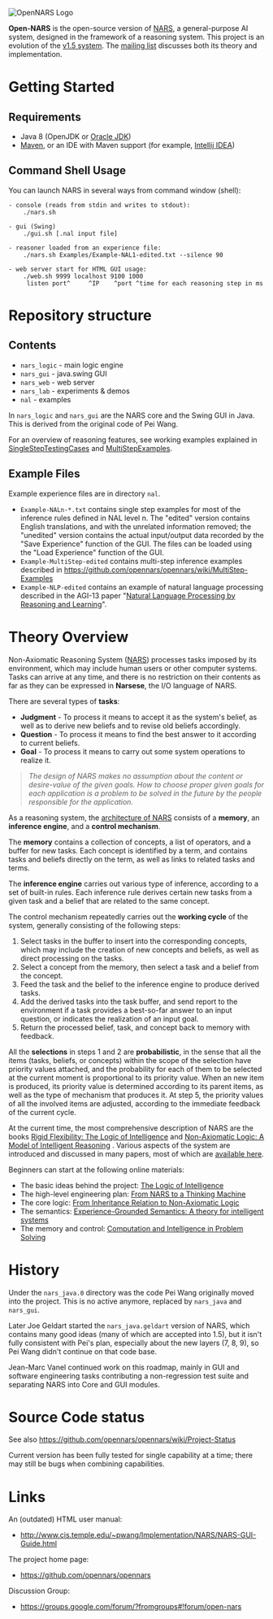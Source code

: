 ![OpenNARS Logo](https://raw.githubusercontent.com/opennars/opennars/graphplan1/doc/opennars_logo.png)

**Open-NARS** is the open-source version of [NARS](https://sites.google.com/site/narswang/home), a general-purpose AI system, designed in the framework of a reasoning system. This project is an evolution of the [v1.5 system](http://code.google.com/p/open-nars/). The [mailing list](https://groups.google.com/forum/?fromgroups#!forum/open-nars) discusses both its theory and implementation.


# Getting Started

## Requirements

 * Java 8 (OpenJDK or [Oracle JDK](http://www.oracle.com/technetwork/java/javase/downloads/jdk8-downloads-2133151.html))
 * [Maven](https://maven.apache.org/), or an IDE with Maven support (for example, [Intellij IDEA](https://www.jetbrains.com/idea))


## Command Shell Usage

You can launch NARS in several ways from command window (shell):

```
- console (reads from stdin and writes to stdout):
    ./nars.sh

- gui (Swing)
    ./gui.sh [.nal input file]

- reasoner loaded from an experience file:
    ./nars.sh Examples/Example-NAL1-edited.txt --silence 90

- web server start for HTML GUI usage:
    ./web.sh 9999 localhost 9100 1000
     listen port^     ^IP    ^port ^time for each reasoning step in ms
```


# Repository structure

## Contents

 * `nars_logic` - main logic engine
 * `nars_gui` - java.swing GUI
 * `nars_web` - web server
 * `nars_lab` - experiments & demos
 * `nal` - examples

In `nars_logic` and `nars_gui` are the NARS core and the Swing GUI in Java. This is derived from the original code of Pei Wang.

For an overview of reasoning features, see working examples explained in [SingleStepTestingCases](#missing) and [MultiStepExamples](#missing).

## Example Files

Example experience files are in directory `nal`.
 * `Example-NALn-*.txt` contains single step examples for most of the inference rules defined in NAL level n. The "edited" version contains English translations, and with the unrelated information removed; the "unedited" version contains the actual input/output data recorded by the "Save Experience" function of the GUI. The files can be loaded using the "Load Experience" function of the GUI. 
 * `Example-MultiStep-edited` contains multi-step inference examples described in https://github.com/opennars/opennars/wiki/MultiStep-Examples
 * `Example-NLP-edited` contains an example of natural language processing described in the AGI-13 paper "[Natural Language Processing by Reasoning and Learning](http://cis-linux1.temple.edu/~pwang/Publication/NLP.pdf)".


# Theory Overview

Non-Axiomatic Reasoning System ([NARS](https://sites.google.com/site/narswang/home)) processes tasks imposed by its environment, which may include human users or other computer systems. Tasks can arrive at any time, and there is no restriction on their contents as far as they can be expressed in __Narsese__, the I/O language of NARS.

There are several types of __tasks__:

 * **Judgment** - To process it means to accept it as the system's belief, as well as to derive new beliefs and to revise old beliefs accordingly.
 * **Question** -  To process it means to find the best answer to it according to current beliefs.
 * **Goal** - To process it means to carry out some system operations to realize it.

> _The design of NARS makes no assumption about the content or desire-value of the given goals. How to choose proper given goals for each application is a problem to be solved in the future by the people responsible for the application._

As a reasoning system, the [architecture of NARS](http://www.cis.temple.edu/~pwang/Implementation/NARS/architecture.pdf) consists of a **memory**, an **inference engine**, and a **control mechanism**.

The **memory** contains a collection of concepts, a list of operators, and a buffer for new tasks. Each concept is identified by a term, and contains tasks and beliefs directly on the term, as well as links to related tasks and terms.

The **inference engine** carries out various type of inference, according to a set of built-in rules. Each inference rule derives certain new tasks from a given task and a belief that are related to the same concept.

The control mechanism repeatedly carries out the **working cycle** of the system, generally consisting of the following steps:

 1. Select tasks in the buffer to insert into the corresponding concepts, which may include the creation of new concepts and beliefs, as well as direct processing on the tasks.
 2. Select a concept from the memory, then select a task and a belief from the concept.
 3. Feed the task and the belief to the inference engine to produce derived tasks.
 4. Add the derived tasks into the task buffer, and send report to the environment if a task provides a best-so-far answer to an input question, or indicates the realization of an input goal.
 5. Return the processed belief, task, and concept back to memory with feedback.

All the **selections** in steps 1 and 2 are **probabilistic**, in the sense that all the items (tasks, beliefs, or concepts) within the scope of the selection have priority values attached, and the probability for each of them to be selected at the current moment is proportional to its priority value. When an new item is produced, its priority value is determined according to its parent items, as well as the type of mechanism that produces it. At step 5, the priority values of all the involved items are adjusted, according to the immediate feedback of the current cycle.

At the current time, the most comprehensive description of NARS are the books [Rigid Flexibility: The Logic of Intelligence](http://www.springer.com/west/home/computer/artificial?SGWID=4-147-22-173659733-0) and [Non-Axiomatic Logic: A Model of Intelligent Reasoning](http://www.worldscientific.com/worldscibooks/10.1142/8665) . Various aspects of the system are introduced and discussed in many papers, most of which are [available here](http://www.cis.temple.edu/~pwang/papers.html).

Beginners can start at the following online materials:

 * The basic ideas behind the project: [The Logic of Intelligence](http://www.cis.temple.edu/~pwang/Publication/logic_intelligence.pdf)
 * The high-level engineering plan: [From NARS to a Thinking Machine](http://www.cis.temple.edu/~pwang/Publication/roadmap.pdf)
 * The core logic: [From Inheritance Relation to Non-Axiomatic Logic](http://www.cis.temple.edu/~pwang/Publication/inheritance_nal.pdf)
 * The semantics: [Experience-Grounded Semantics: A theory for intelligent systems](http://www.cis.temple.edu/~pwang/Publication/semantics.pdf)
 * The memory and control: [Computation and Intelligence in Problem Solving](http://www.cis.temple.edu/~pwang/Writing/computation.pdf)


# History

Under the `nars_java.0` directory was the code Pei Wang originally moved into the project. This is no active anymore, replaced by `nars_java` and `nars_gui`.

Later Joe Geldart started the `nars_java.geldart` version of NARS, which contains many good ideas (many of which are accepted into 1.5), but it isn't fully consistent with Pei's plan, especially about the new layers (7, 8, 9), so Pei Wang didn't continue on that code base.

Jean-Marc Vanel continued work on this roadmap, mainly in GUI and software engineering tasks contributing a non-regression test suite and separating NARS into Core and GUI modules.


# Source Code status

See also https://github.com/opennars/opennars/wiki/Project-Status

Current version has been fully tested for single capability at a time; there may still be bugs when combining capabilities.



# Links

An (outdated) HTML user manual:
 * http://www.cis.temple.edu/~pwang/Implementation/NARS/NARS-GUI-Guide.html

The project home page:
 * https://github.com/opennars/opennars

Discussion Group:
 * https://groups.google.com/forum/?fromgroups#!forum/open-nars
